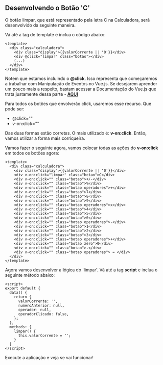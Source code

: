 ## Desenvolvendo o Botão 'C' 

O botão limpar, que está representado pela letra C na Calculadora, será desenvolvido da seguinte maneira. 

Vá até a tag de template e inclua o código abaixo:

```vue
<template>
  <div class="calculadora">
    <div class="display">{{valorCorrente || '0'}}</div>
    <div @click="limpar" class="botao"></div>
    (...)
  </div>
</template>
```

Notem que estamos incluindo o **@click**. Isso representa que começaremos a trabalhar com Manipulação de Eventos no Vue.js. Se desejarem aprender um pouco mais a respeito, bastam acessar a Documentação do Vue.js que trata justamente dessa parte - **[AQUI](https://br.vuejs.org/v2/guide/events.html)**

Para todos os botões que envolverão click, usaremos esse recurso. Que pode ser:

* @click=""
* v-on:click=""

Das duas formas estão corretas. O mais utilizado é: **v-on:click**. Então, vamos utilizar a forma mais corriqueira.

Vamos fazer o seguinte agora, vamos colocar todas as ações do **v-on:click** em todos os botões agora:

```vue
<template>
  <div class="calculadora">
    <div class="display">{{valorCorrente || '0'}}</div>
    <div v-on:click="limpar" class="botao">C</div>
    <div v-on:click="" class="botao">+/-</div>
    <div v-on:click="" class="botao">%</div>
    <div v-on:click="" class="botao operadores">÷</div>
    <div v-on:click="" class="botao">7</div>
    <div v-on:click="" class="botao">8</div>
    <div v-on:click="" class="botao">9</div>
    <div v-on:click="" class="botao operadores">x</div>
    <div v-on:click="" class="botao">4</div>
    <div v-on:click="" class="botao">5</div>
    <div v-on:click="" class="botao">6</div>
    <div v-on:click="" class="botao operadores">-</div>
    <div v-on:click="" class="botao">1</div>
    <div v-on:click="" class="botao">2</div>
    <div v-on:click="" class="botao">3</div>
    <div v-on:click="" class="botao operadores">+</div>
    <div v-on:click="" class="botao zero">0</div>
    <div v-on:click="" class="botao">.</div>
    <div v-on:click="" class="botao operadores"> = </div>
  </div>
</template>
```
Agora vamos desenvolver a lógica do 'limpar'. Vá até a tag **script** e inclua o seguinte método abaixo:

```vue
<script>
export default {
  data() {
    return {
      valorCorrente: '',
      numeroAnterior: null,
      operador: null,
      operadorClicado: false,
    };
  },
  methods: {
    limpar() {
      this.valorCorrente = '';
    }
  }
</script>
```
Execute a aplicação e veja se vai funcionar!
